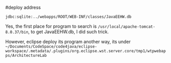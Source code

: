 #deploy address
```
jdbc:sqlite:../webapps/ROOT/WEB-INF/classes/JavaEEHW.db
```
Yes, the first place for program to search is `/usr/local/apache-tomcat-8.0.37/bin`, to get JavaEEHW.db, I did such trick.

However, eclipse deploy its program another way, its under `~/Documents/CodeSpace/code4java/eclipse-workspace/.metadata/.plugins/org.eclipse.wst.server.core/tmp1/wtpwebapps/ArchitectureLab`